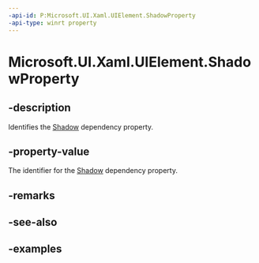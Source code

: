 ```yaml
---
-api-id: P:Microsoft.UI.Xaml.UIElement.ShadowProperty
-api-type: winrt property
---
```


<!-- Property syntax.
public DependencyProperty ShadowProperty { get; }
-->

# Microsoft.UI.Xaml.UIElement.ShadowProperty

## -description

Identifies the [Shadow](uielement_shadow.md) dependency property.

## -property-value

The identifier for the [Shadow](uielement_shadow.md) dependency property.

## -remarks

## -see-also

## -examples

